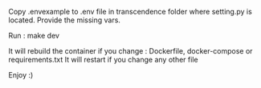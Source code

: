 Copy .envexample to .env file in transcendence folder where setting.py is located. Provide the missing vars.

Run : make dev

It will rebuild the container if you change : Dockerfile, docker-compose or requirements.txt
It will restart if you change any other file

Enjoy :)
